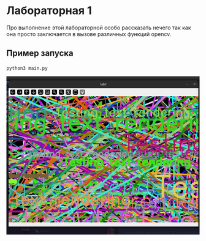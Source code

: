# Лабораторная 1

Про выполнение этой лабораторной особо рассказать нечего так как она просто заключается в вызове различных функций opencv.

## Пример запуска

```
python3 main.py
```

![example](example.png)
